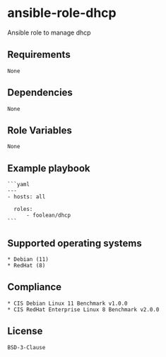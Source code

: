 # ansible-role-dhcp

Ansible role to manage dhcp


## Requirements

    None


## Dependencies

    None


## Role Variables

    None


## Example playbook

    ```yaml
    ---
    - hosts: all

      roles:
          - foolean/dhcp
    ```


## Supported operating systems

    * Debian (11)
    * RedHat (8)


## Compliance

    * CIS Debian Linux 11 Benchmark v1.0.0
    * CIS RedHat Enterprise Linux 8 Benchmark v2.0.0


## License

    BSD-3-Clause
